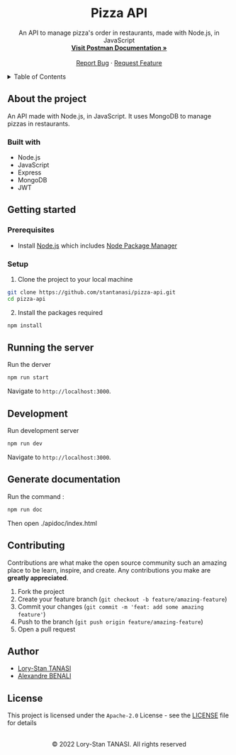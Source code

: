 <h1 align="center">Pizza API</h1>

<p align="center">
  An API to manage pizza's order in restaurants, made with Node.js, in JavaScript
  <br />
  <a href="https://documenter.getpostman.com/view/10400618/2s847LLqi3">
    <strong>Visit Postman Documentation »</strong>
  </a>
  <br />
  <br />
  <a href="https://github.com/stantanasi/pizza-api/issues">Report Bug</a>
  ·
  <a href="https://github.com/stantanasi/pizza-api/issues">Request Feature</a>
</p>

<details>
  <summary>Table of Contents</summary>

- [About the project](#about-the-project)
  - [Built with](#built-with)
- [Getting started](#getting-started)
  - [Prerequisites](#prerequisites)
  - [Setup](#setup)
- [Development](#development)
- [Contributing](#contributing)
- [Author](#author)
- [License](#license)
</details>

## About the project

An API made with Node.js, in JavaScript. It uses MongoDB to manage pizzas in restaurants.

### Built with

- Node.js
- JavaScript
- Express
- MongoDB
- JWT


## Getting started

### Prerequisites

- Install [Node.js](https://nodejs.org) which includes [Node Package Manager](https://www.npmjs.com/get-npm)

### Setup

1. Clone the project to your local machine

```bash
git clone https://github.com/stantanasi/pizza-api.git
cd pizza-api
```

2. Install the packages required

```bash
npm install
```
## Running the server

Run the derver
```bash
npm run start
```

Navigate to `http://localhost:3000`.

## Development

Run development server

```bash
npm run dev
```

Navigate to `http://localhost:3000`.

## Generate documentation

Run the command : 

```bash
npm run doc
```

Then open ./apidoc/index.html
## Contributing

Contributions are what make the open source community such an amazing place to be learn, inspire, and create. Any contributions you make are **greatly appreciated**.

1. Fork the project
2. Create your feature branch (`git checkout -b feature/amazing-feature`)
3. Commit your changes (`git commit -m 'feat: add some amazing feature'`)
4. Push to the branch (`git push origin feature/amazing-feature`)
5. Open a pull request

## Author

- [Lory-Stan TANASI](https://github.com/stantanasi)
- [Alexandre BENALI](https://github.com/Bouteille158)

## License

This project is licensed under the `Apache-2.0` License - see the [LICENSE](LICENSE) file for details

<p align="center">
  <br />
  © 2022 Lory-Stan TANASI. All rights reserved
</p>